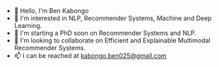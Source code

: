 - 👋 Hello, I'm Ben Kabongo
- 👀 I'm interested in NLP, Recommender Systems, Machine and Deep Learning.
- 🌱 I'm starting a PhD soon on Recommender Systems and NLP.
- 💞️ I'm looking to collaborate on Efficient and Explainable Multimodal Recommender Systems.
- 📫 I can be reached at kabongo.ben025@gmail.com

